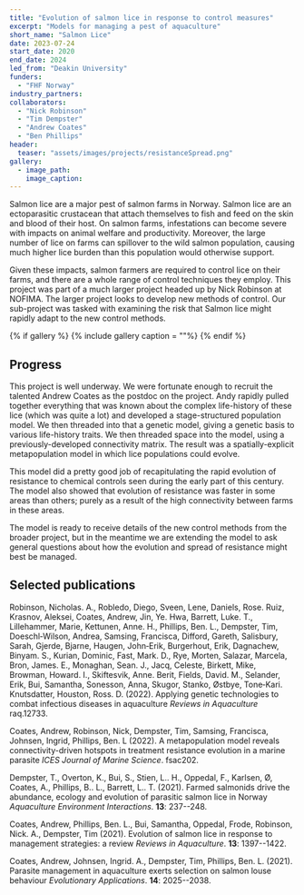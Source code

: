 ```yaml
---
title: "Evolution of salmon lice in response to control measures"
excerpt: "Models for managing a pest of aquaculture"
short_name: "Salmon Lice"
date: 2023-07-24
start_date: 2020
end_date: 2024
led_from: "Deakin University"
funders:
  - "FHF Norway"
industry_partners:
collaborators:
  - "Nick Robinson"
  - "Tim Dempster"
  - "Andrew Coates"
  - "Ben Phillips"
header:
  teaser: "assets/images/projects/resistanceSpread.png"
gallery:
  - image_path: 
    image_caption: 
---
```


Salmon lice are a major pest of salmon farms in Norway.  Salmon lice are an ectoparasitic crustacean that attach themselves to fish and feed on the skin and blood of their host.  On salmon farms, infestations can become severe with impacts on animal welfare and productivity.  Moreover, the large number of lice on farms can spillover to the wild salmon population, causing much higher lice burden than this population would otherwise support.  

Given these impacts, salmon farmers are required to control lice on their farms, and there are a whole range of control techniques they employ. This project was part of a much larger project headed up by Nick Robinson at NOFIMA.  The larger project looks to develop new methods of control.  Our sub-project was tasked with examining the risk that Salmon lice might rapidly adapt to the new control methods.  


{% if gallery %}
{% include gallery caption = ""%}
{% endif %}

## Progress

This project is well underway. We were fortunate enough to recruit the talented Andrew Coates as the postdoc on the project.  Andy rapidly pulled together everything that was known about the complex life-history of these lice (which was quite a lot) and developed a stage-structured population model.  We then threaded into that a genetic model, giving a genetic basis to various life-history traits.  We then threaded space into the model, using a previously-developed connectivity matrix.  The result was a spatially-explicit metapopulation model in which lice populations could evolve.  

This model did a pretty good job of recapitulating the rapid evolution of resistance to chemical controls seen during the early part of this century.  The model also showed that evolution of resistance was faster in some areas than others; purely as a result of the high connectivity between farms in these areas.

The model is ready to receive details of the new control methods from the broader project, but in the meantime we are extending the model to ask general questions about how the evolution and spread of resistance might best be managed.

## Selected publications 


Robinson, Nicholas. A., Robledo, Diego, Sveen, Lene, Daniels, Rose. Ruiz, Krasnov, Aleksei, Coates, Andrew, Jin, Ye. Hwa, Barrett, Luke. T., Lillehammer, Marie, Kettunen, Anne. H., Phillips, Ben. L., Dempster, Tim, Doeschl‐Wilson, Andrea, Samsing, Francisca, Difford, Gareth, Salisbury, Sarah, Gjerde, Bjarne, Haugen, John‐Erik, Burgerhout, Erik, Dagnachew, Binyam. S., Kurian, Dominic, Fast, Mark. D., Rye, Morten, Salazar, Marcela, Bron, James. E., Monaghan, Sean. J., Jacq, Celeste, Birkett, Mike, Browman, Howard. I., Skiftesvik, Anne. Berit, Fields, David. M., Selander, Erik, Bui, Samantha, Sonesson, Anna, Skugor, Stanko, Østbye, Tone‐Kari. Knutsdatter, Houston, Ross. D. (2022).  Applying genetic technologies to combat infectious diseases in aquaculture  *Reviews in Aquaculture* raq.12733.

 
Coates, Andrew, Robinson, Nick, Dempster, Tim, Samsing, Francisca, Johnsen, Ingrid, Phillips, Ben. L (2022).  A metapopulation model reveals connectivity-driven hotspots in treatment resistance evolution in a marine parasite  *ICES Journal of Marine Science*. fsac202.

 
Dempster, T., Overton, K., Bui, S., Stien, L.. H., Oppedal, F., Karlsen, Ø, Coates, A., Phillips, B.. L., Barrett, L.. T. (2021).  Farmed salmonids drive the abundance, ecology and evolution of parasitic salmon lice in Norway  *Aquaculture Environment Interactions*. **13**: 237--248.

 
Coates, Andrew, Phillips, Ben. L., Bui, Samantha, Oppedal, Frode, Robinson, Nick. A., Dempster, Tim (2021).  Evolution of salmon lice in response to management strategies: a review  *Reviews in Aquaculture*. **13**: 1397--1422.

 
Coates, Andrew, Johnsen, Ingrid. A., Dempster, Tim, Phillips, Ben. L. (2021).  Parasite management in aquaculture exerts selection on salmon louse behaviour  *Evolutionary Applications*. **14**: 2025--2038.

 
